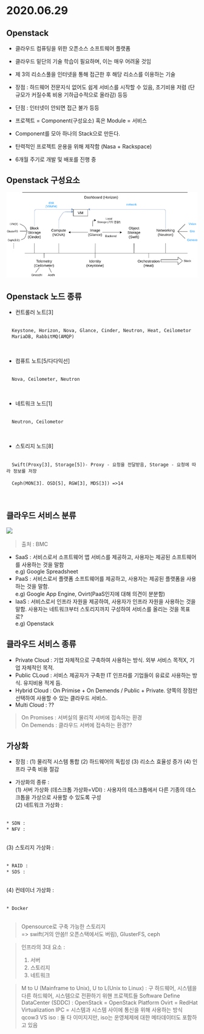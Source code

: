 2020.06.29 
==========

Openstack
------------
 * 클라우드 컴퓨팅을 위한 오픈소스 소프트웨어 플랫폼 
 * 클라우드 밑단의 기술 학습이 필요하며, 이는 매우 어려울 것임
 * 제 3의 리소스풀을 인터넷을 통해 접근한 후 해당 리소스를 이용하는 기술
 * 장점 : 하드웨어 전문지식 없어도 쉽게 서비스를 시작할 수 있음, 초기비용 저렴 (단 규모가 커질수록 비용 기하급수적으로 올라감) 등등
 * 단점 : 인터넷이 안되면 접근 불가 등등  

 * 프로젝트 = Component(구성요소) 혹은 Module = 서비스
 * Component를 모아 하나의 Stack으로 만든다.
 * 탄력적인 프로젝트 운용을 위해 제작함 (Nasa + Rackspace)
 * 6개월 주기로 개발 및 배포를 진행 중

Openstack 구성요소
-----------------
<img src=/img/Openstack_components.png>

Openstack 노드 종류
------------------
 * 컨트롤러 노트[3]   
 <pre>
 <code>
  Keystone, Horizon, Nova, Glance, Cinder, Neutron, Heat, Ceilometor
  MariaDB, RabbitMQ(AMQP)
 </code>
 </pre>
 * 컴퓨트 노트[5/다다익선]
 <pre>
 <code>
  Nova, Ceilometer, Neutron
 </code>
 </pre>
 * 네트워크 노드[1]
 <pre>
 <code>
  Neutron, Ceilometor
 </code>
 </pre>
 * 스토리지 노드[8]
 <pre>
 <code>
  Swift(Proxy[3], Storage[5])- Proxy - 요청을 전달받음, Storage - 요청에 따라 정보를 저장  
  
  Ceph(MON[3]. OSD[5], RGW[3], MDS[3]) =>14
 </code>
 </pre>
 
클라우드 서비스 분류
------------------
<img src=https://blogs.bmc.com/wp-content/uploads/2017/09/saas-vs-paas-vs-iaas-810x754.png>

> 출처 : BMC

 * SaaS : 서비스로서 소프트웨어 앱 서비스를 제공하고, 사용자는 제공된 소프트웨어를 사용하는 것을 말함  
  e.g) Google Spreadsheet  
 * PaaS : 서비스로서 플랫폼 소프트웨어를 제공하고, 사용자는 제공된 플랫폼을 사용하는 것을 말함.  
  e.g) Google App Engine, Ovirt(PaaS인지에 대해 의견이 분분함)  
 * IaaS : 서비스로서 인프라 자원을 제공하여, 사용자가 인프라 자원을 사용하는 것을 말함. 사용자는 네트워크부터 스토리지까지 구성하여 서비스를 올리는 것을 목표로?  
  e.g) Openstack  

클라우드 서비스 종류
---------------------
 * Private Cloud : 기업 자체적으로 구축하여 사용하는 방식. 외부 서비스 목적X, 기업 자체적인 목적.
 * Public CLoud : 서비스 제공자가 구축한 IT 인프라를 기업들이 유료로 사용하는 방식. 유지비용 적게 듬.
 * Hybrid Cloud : On Primise + On Demends / Public + Private. 양쪽의 장점만 선택하여 사용할 수 있는 클라우드 서비스.
 * Multi Cloud : ??

> On Promises : 서버실의 물리적 서버에 접속하는 환경  
> On Demends : 클라우드 서버에 접속하는 환경??  

가상화
-------------------
 * 장점 : 
   (1) 물리적 시스템 통합
   (2) 하드웨어의 독립성
   (3) 리소스 효율성 증가
   (4) 인프라 구축 비용 절감
 
 * 가상화의 종류 :  
   (1) 서버 가상화 (데스크톱 가상화=VDI) : 사용자의 데스크톱에서 다른 기종의 데스크톱을 가상으로 사용할 수 있도록 구성  
   (2) 네트워크 가상화 :  
<pre>
<code>
* SDN : 
* NFV :
</code>
</pre>
   (3) 스토리지 가상화 :  
<pre>
<code>
* RAID :  
* SDS :
</code>
</pre>
   (4) 컨테이너 가상화 :  
<pre>
<code>
* Docker  
</code>
</pre>
> Opensource로 구축 가능한 스토리지  
> => swift(거의 안씀!! 오픈스택에서도 버림), GlusterFS, ceph  


> 인프라의 3대 요소 : 
> 1) 서버 
> 2) 스토리지 
> 3) 네트워크

> M to U (Mainframe to Unix), U to L(Unix to Linux) : 구 하드웨어, 시스템을 다른 하드웨어, 시스템으로 전환하기 위핸 프로젝트들
> Software Define DataCenter (SDDC) : 
> OpenStack = OpenStack Platform
> Ovirt = RedHat Virtualization
> IPC = 시스템과 시스템 사이에 통신을 위해 사용하는 방식
> qcow3 VS iso : 둘 다 이미지지만, iso는 운영체제에 대한 메타데이터도 포함하고 있음
